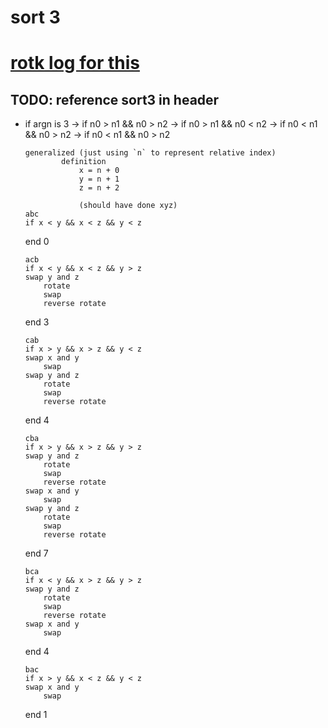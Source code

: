 # sort 3

# [rotk log for this](rotk.md#sort-3)
##	TODO: reference sort3 in header
-	if argn is 3
	->	if n0 > n1 && n0 > n2
	->	if n0 > n1 && n0 < n2
	->	if n0 < n1 && n0 > n2
	->	if n0 < n1 && n0 > n2

		generalized (just using `n` to represent relative index)
				definition
					x = n + 0
					y = n + 1
					z = n + 2
		
					(should have done xyz)
		abc
		if x < y && x < z && y < z
	end	0
	
		acb
		if x < y && x < z && y > z
		swap y and z
			rotate
			swap
			reverse rotate
	end	3
	
		cab
		if x > y && x > z && y < z
		swap x and y
			swap
		swap y and z
			rotate
			swap
			reverse rotate
	end	4
	
		cba
		if x > y && x > z && y > z
		swap y and z
			rotate
			swap
			reverse rotate
		swap x and y
			swap
		swap y and z
			rotate
			swap
			reverse rotate
	end	7
	
		bca
		if x < y && x > z && y > z
		swap y and z
			rotate
			swap
			reverse rotate
		swap x and y
			swap
	end	4
	
		bac
		if x > y && x < z && y < z
		swap x and y
			swap
	end	1
